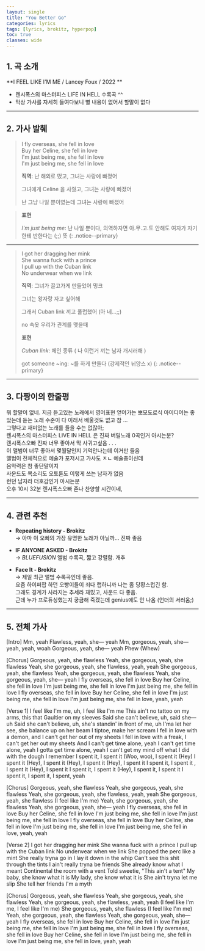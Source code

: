 ```yaml
---
layout: single
title: "You Better Go"
categories: lyrics
tags: [lyrics, brokitz, hyperpop]
toc: true
classes: wide
---
```


## 1. 곡 소개

**I FEEL LIKE I'M ME / Lancey Foux / 2022 **

- 렌시폭스의 마스터피스 LIFE IN HELL 수록곡 ^^
- 막상 가사를 자세히 들여다보니 별 내용이 없어서 할말이 없다

---

## 2. 가사 발췌

> I fly overseas, she fell in love  
> Buy her Celine, she fell in love  
> I'm just being me, she fell in love  
> I'm just being me, she fell in love  
>
> **직역**: 난 해외로 떴고, 그녀는 사랑에 빠졌어  
>
> 그녀에게 Celine 을 사줬고, 그녀는 사랑에 빠졌어  
>
> 난 그냥 나일 뿐이였는데 그녀는 사랑에 빠졌어

> **표현**  
>
> *I'm just being me*: 난 나일 뿐이다, 의역하자면 아.무.고.토 안해도 여자가 자기한테 반한다는 (;;) 뜻
> {: .notice--primary}

---

> I got her dragging her mink  
> She wanna fuck with a prince  
> I pull up with the Cuban link  
> No underwear when we link  
>
> **직역**: 그녀가 끌고가게 만들었어 밍크  
>
> 그녀는 왕자랑 자고 싶어해
>
> 그래서 Cuban link 끼고 풀럽했어 (아 네...;;)  
>
> no 속옷 우리가 관계를 맺을때 
>
> **표현**  
>
> *Cuban link*: 체인 종류 ( 나 이런거 끼는 남자 개시러해 )
>
> got someone ~ing: ~를 하게 만들다 (강제적인 뉘앙스 x)
> {: .notice--primary}

---

## 3. 다짱이의 한줄평

뭐 할말이 없네. 지금 듣고있는 노래에서 영어표현 얻어가는 뽀모도로식 아이디어는 좋았는데 듣는 노래 수준이 다 이래서 배울것도 없고 참 ...  
그렇다고 재미없는 노래를 들을 수는 없잖아;  
렌시폭스의 마스터피스 LIVE IN HELL 은 진짜 버릴노래 0곡인거 아시는분?  
렌시폭스오빠 진짜 너무 좋아서 막 사귀고싶음 . . .  
이 앨범이 너무 좋아서 몇월달인지 기억안나는데 이거만 들음  
앨범이 전체적으로 예술가 포저시고 가사도 ㅈㄴ 예술충이신데  
음악력은 참 좋단말이지  
사운드도 목소리도 오토튠도 이렇게 쓰는 남자가 없음  
런던 남자라 더호감인거 아시는분  
오후 10시 32분 렌시폭스오빠 존나 찬양할 시간이네,

---

## 4. 관련 추천

- **Repeating history - Brokitz**  
  → 아마 이 오빠의 가장 유명한 노래가 아닐까… 진짜 좋음  

- **IF ANYONE ASKED - Brokitz**  
  → *BLUEFUSION* 앨범 수록곡, 짧고 강렬함. 개추   

- **Face It - Brokitz**  
  → 제일 최근 앨범 수록곡인데 좋음.  
    요즘 하이퍼팝 하던 오빵이들이 죄다 랩하니까 나는 좀 당황스럽긴 함.  
    그래도 경계가 사라지는 추세라 재밌고, 사운드 다 좋음.  
    근데 누가 프로듀싱했는지 궁금해 죽겠는데 genius에도 안 나옴 (언더의 서러움;)  

---

## 5. 전체 가사

[Intro]
Mm, yeah
Flawless, yeah, she— yeah
Mm, gorgeous, yeah, she— yeah, yeah, woah
Gorgeous, yeah, she— yeah
Phew (Whew)

[Chorus]
Gorgeous, yeah, she flawless
Yeah, she gorgeous, yeah, she flawless
Yeah, she gorgeous, yeah, she flawless, yeah, yeah
She gorgeous, yeah, she flawless
Yeah, she gorgeous, yеah, she flawless
Yeah, shе gorgeous, yeah, she— yeah
I fly overseas, she fell in love
Buy her Celine, she fell in love
I'm just being me, she fell in love
I'm just being me, she fell in love
I fly overseas, she fell in love
Buy her Celine, she fell in love
I'm just being me, she fell in love
I'm just being me, she fell in love, yeah, yeah

[Verse 1]
I feel like I'm me, uh, I feel like I'm me
This ain't no tattoo on my arms, this that Gaultier on my sleeves
Said she can't believe, uh, said she— uh
Said she can't believe, uh, she's standin' in front of me, uh
I'ma let her see, she balance up on her beam
I tiptoe, make her scream
I fell in love with a demon, and I can't get her out of my sheets
I fell in love with a freak, I can't get her out my sheets
And I can't get time alone, yeah
I can't get time alone, yeah
I gotta get time alone, yeah
I can't get my mind off what I did with the dough
I remember I spent it, I spent it (Woo, woo), I spent it (Hey)
I spent it (Hey), I spent it (Hey), I spent it (Hey), I spent it
I spent it, I spent it , I spent it (Hey), I spent it
I spent it, I spent it (Hey), I spent it, I spent it
I spent it, I spent it, I spent, yeah

[Chorus]
Gorgeous, yeah, she flawless
Yeah, she gorgeous, yeah, she flawless
Yeah, she gorgeous, yeah, she flawless, yeah, yeah
She gorgeous, yeah, she flawless (I feel like I'm me)
Yeah, she gorgeous, yeah, she flawless
Yeah, she gorgeous, yeah, she— yeah
I fly overseas, she fell in love
Buy her Celine, she fell in love
I'm just being me, she fell in love
I'm just being me, she fell in love
I fly overseas, she fell in love
Buy her Celine, she fell in love
I'm just being me, she fell in love
I'm just being me, she fell in love, yeah, yeah

[Verse 2]
I got her dragging her mink
She wanna fuck with a prince
I pull up with the Cuban link
No underwear when we link
She popped the perc like a mint
She really tryna go in
I lay it down in the whip
Can't see this shit through the tints
I ain't really tryna be friends
She already know what I meant
Continental the room with a vent
Told sweetie, "This ain't a tent"
My baby, she know what it is
My lady, she know what it is
She ain't tryna let me slip
She tell her friends I'm a myth

[Chorus]
Gorgeous, yeah, she flawless
Yeah, she gorgeous, yeah, she flawless
Yeah, she gorgeous, yeah, she flawless, yeah, yeah (I feel like I'm me, I feel like I'm me)
She gorgeous, yeah, she flawless (I feel like I'm me)
Yeah, she gorgeous, yeah, she flawless
Yeah, she gorgeous, yeah, she— yeah
I fly overseas, she fell in love
Buy her Celine, she fell in love
I'm just being me, she fell in love
I'm just being me, she fell in love
I fly overseas, she fell in love
Buy her Celine, she fell in love
I'm just being me, she fell in love
I'm just being me, she fell in love, yeah, yeah

